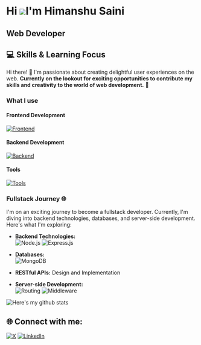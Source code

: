 Hi ![](https://user-images.githubusercontent.com/18350557/176309783-0785949b-9127-417c-8b55-ab5a4333674e.gif)I'm Himanshu Saini
============================================================================================================================================

Web Developer
-------------
## 💻 Skills & Learning Focus

Hi there! 👋 I'm passionate about creating delightful user experiences on the web. **Currently on the lookout for exciting opportunities to contribute my skills and creativity to the world of web development.** 🚀


### What I use

#### Frontend Development

[![Frontend](https://skillicons.dev/icons?i=html,css,js,ts,tailwind,materialui,react,nextjs,redux&perline=5)](https://skillicons.dev)

#### Backend Development

[![Backend](https://skillicons.dev/icons?i=nodejs,express,mongodb&perline=5)](https://skillicons.dev)

#### Tools

[![Tools](https://skillicons.dev/icons?i=firebase,postman,vscode,vite,git,github,figma&perline=5)](https://skillicons.dev)

### Fullstack Journey 🌐

I'm on an exciting journey to become a fullstack developer. Currently, I'm diving into backend technologies, databases, and server-side development. Here's what I'm exploring:

- **Backend Technologies:**  
  ![Node.js](https://img.shields.io/badge/-Node.js-339933?style=flat-square&logo=node.js&logoColor=white)
  ![Express.js](https://img.shields.io/badge/-Express.js-000000?style=flat-square&logo=express&logoColor=white)

- **Databases:**   
  ![MongoDB](https://img.shields.io/badge/-MongoDB-47A248?style=flat-square&logo=mongodb&logoColor=white)

- **RESTful APIs:** Design and Implementation

- **Server-side Development:**  
  ![Routing](https://img.shields.io/badge/-Routing-000000?style=flat-square)
  ![Middleware](https://img.shields.io/badge/-Middleware-000000?style=flat-square)


![Here's my github stats](https://github-readme-stats.vercel.app/api?username=Himanshu-dev-web)

## 🌐 Connect with me:

[![X](https://img.shields.io/badge/-Twitter-black?style=flat-square&logo=X&logoColor=white)](https://twitter.com/saini27himanshu)
[![LinkedIn](https://img.shields.io/badge/-LinkedIn-blue?style=flat-square&logo=linkedin&logoColor=white)](https://www.linkedin.com/in/himanshu-saini-8008a91ab/)

<!--
[![Instagram](https://img.shields.io/badge/-Instagram-purple?style=flat-square&logo=instagram&logoColor=white)](https://instagram.com/_cherylowala)
[![Medium](https://img.shields.io/badge/-Medium-purple?style=flat-square&logo=medium&logoColor=white)](https://medium.com/@owalacheryl)
-->

